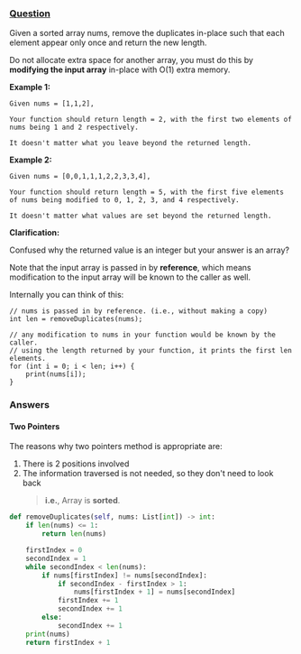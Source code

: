 ### [Question](http://leetcode.com/problems/remove-duplicates-from-sorted-array/)

Given a sorted array nums, remove the duplicates in-place such that each element appear only once and return the new length.

Do not allocate extra space for another array, you must do this by **modifying the input array** in-place with O(1) extra memory.

**Example 1:**

```
Given nums = [1,1,2],

Your function should return length = 2, with the first two elements of nums being 1 and 2 respectively.

It doesn't matter what you leave beyond the returned length.
```

**Example 2:**

```
Given nums = [0,0,1,1,1,2,2,3,3,4],

Your function should return length = 5, with the first five elements of nums being modified to 0, 1, 2, 3, and 4 respectively.

It doesn't matter what values are set beyond the returned length.
```

**Clarification:**

Confused why the returned value is an integer but your answer is an array?

Note that the input array is passed in by **reference**, which means modification to the input array will be known to the caller as well.

Internally you can think of this:

```
// nums is passed in by reference. (i.e., without making a copy)
int len = removeDuplicates(nums);

// any modification to nums in your function would be known by the caller.
// using the length returned by your function, it prints the first len elements.
for (int i = 0; i < len; i++) {
    print(nums[i]);
}
```

### Answers

#### Two Pointers

The reasons why two pointers method is appropriate are:

1. There is 2 positions involved
2. The information traversed is not needed, so they don't need to look back 
   > **i.e.**, Array is **sorted**.

```python
def removeDuplicates(self, nums: List[int]) -> int:
    if len(nums) <= 1:
        return len(nums)

    firstIndex = 0
    secondIndex = 1
    while secondIndex < len(nums):
        if nums[firstIndex] != nums[secondIndex]:
            if secondIndex - firstIndex > 1:
                nums[firstIndex + 1] = nums[secondIndex]
            firstIndex += 1
            secondIndex += 1
        else:
            secondIndex += 1
    print(nums)
    return firstIndex + 1
```
